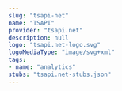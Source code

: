 ```yaml
---
slug: "tsapi-net"
name: "TSAPI"
provider: "tsapi.net"
description: null
logo: "tsapi.net-logo.svg"
logoMediaType: "image/svg+xml"
tags:
- name: "analytics"
stubs: "tsapi.net-stubs.json"
---
```

